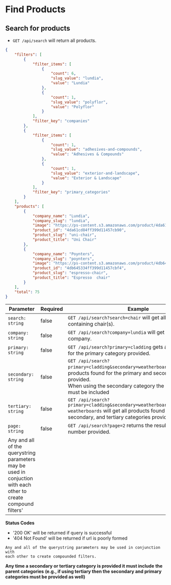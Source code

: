 Find Products
==========

Search for products
----------------------

 - `GET /api/search` will return all products.
 
```json
{
    "filters": [
        {
            "filter_items": [
                {
                    "count": 6,
                    "slug_value": "lundia",
                    "value": "Lundia"
                },
                {
                    "count": 1,
                    "slug_value": "polyflor",
                    "value": "Polyflor"
                }
            ],
            "filter_key": "companies"
        },
        {
            "filter_items": [
                {
                    "count": 1,
                    "slug_value": "adhesives-and-compounds",
                    "value": "Adhesives & Compounds"
                },
                {
                    "count": 1,
                    "slug_value": "exterior-and-landscape",
                    "value": "Exterior & Landscape"
                }
            ],
            "filter_key": "primary_categories"
        }
    ],
    "products": [
        {
            "company_name": "Lundia",
            "company_slug": "lundia",
            "image": "https://ps-content.s3.amazonaws.com/product/4da61cd84ff399d11457cb90/images/4da61cfd4ff39ad1cc056068/1033-md.jpg",
            "product_id": "4da61cd84ff399d11457cb90",
            "product_slug": "uni-chair",
            "product_title": "Uni Chair"
        },
        {
            "company_name": "Poynters",
            "company_slug": "poynters",
            "image": "https://ps-content.s3.amazonaws.com/product/4db645334ff399d11457cbf4/images/4db645464ff39ad1cc0560df/7_1-md.jpg",
            "product_id": "4db645334ff399d11457cbf4",
            "product_slug": "espresso-chair",
            "product_title": "Espresso  chair"
        }
    ],
    "total": 75
}
```




| Parameter     | Required | Example                                                                                                                          |
| ------------- | -------- | -------------------------------------------------------------------------------------------------------------------------------- |
| `search: string` | false    | `GET /api/search?search=chair` will get all products found containing chair(s).  |
| `company: string` | false    | `GET /api/search?company=lundia` will get all products by company.  |
| `primary: string` | false    | `GET /api/search?primary=cladding` gets all products found for the primary category provided.  |
| `secondary: string` | false    | `GET /api/search?primary=cladding&secondary=weatherboards` gets all products found for the primary and secondary categories provided. <br> When using the secondary category the primary category must be included|
| `tertiary: string` | false    | `GET /api/search?primary=cladding&secondary=weatherboards&tertiary=pvc-weatherboards` will get all products found for the primary, secondary, and tertiary categories provided.  |
| `page: string` | false    | `GET /api/search?page=2` returns the results for the page number provided.  |
| Any and all of the querystring parameters may be used in conjuction with each other to create compound filters'|

**Status Codes**
- '200 OK' will be returned if query is successful
- '404 Not Found' will be returned if url is poorly formed


```
Any and all of the querystring parameters may be used in conjunction with 
each other to create compounded filters.
```
 
**Any time a secondary or tertiary category is provided it must include** 
**the parent categories** 
**(e.g., if using tertiary then the secondary and primary categories must be provided as well)**

